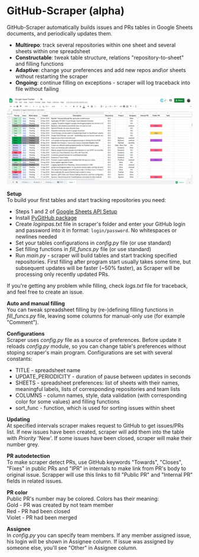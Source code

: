# GitHub-Scraper (alpha)

GitHub-Scraper automatically builds issues and PRs tables in Google Sheets documents, and periodically updates them.
* **Multirepo**: track several repositories within one sheet and several sheets within one spreadsheet
* **Constructable**: tweak table structure, relations "repository-to-sheet" and filling functions
* **Adaptive**: change your preferences and add new repos and\or sheets without restarting the scraper
* **Ongoing**: continue filling on exceptions - scraper will log traceback into file without failing

![image](https://github.com/IlyaFaer/GitHub-Scraper/blob/master/GitHubScraperPreview.png?raw=true)

**Setup**  
To build your first tables and start tracking repositories you need:
* Steps 1 and 2 of [Google Sheets API Setup](https://developers.google.com/sheets/api/quickstart/python)
* Install [PyGitHub package](https://pygithub.readthedocs.io/en/latest/introduction.html)
* Create *loginpas.txt* file in scraper's folder and enter your GitHub login and password into it in format: `login/password`. No whitespaces or newlines needed
* Set your tables configurations in *config.py* file (or use standard)
* Set filling functions in *fill_funcs.py* file (or use standard)
* Run *main.py* - scraper will build tables and start tracking specified repositories. First filling after program start usually takes some time, but subsequent updates will be faster (~50% faster), as Scraper will be processing only recently updated PRs.

If you're getting any problem while filling, check *logs.txt* file for traceback, and feel free to create an issue.

**Auto and manual filling**  
You can tweak spreadsheet filling by (re-)defining filling functions in *fill_funcs.py* file, leaving some columns for manual-only use (for example "Comment").

**Configurations**  
Scraper uses *config.py* file as a source of preferences. Before update it reloads *config.py* module, so you can change table's preferences without stoping scraper's main program. Configurations are set with several constants:
* TITLE - spreadsheet name
* UPDATE_PERIODICITY - duration of pause between updates in seconds
* SHEETS - spreadsheet preferences: list of sheets with their names, meaningful labels, lists of corresponding repositories and team lists
* COLUMNS - column names, style, data validation (with corresponding color for some values) and filling functions
* sort_func - function, which is used for sorting issues within sheet  

**Updating**  
At specified intervals scraper makes request to GitHub to get issues/PRs list. If new issues have been created, scraper will add them into the table with *Priority* 'New'. If some issues have been closed, scraper will make their number grey.  

**PR autodetection**  
To make scraper detect PRs, use GitHub keywords "Towards", "Closes", "Fixes" in public PRs and "IPR" in internals to make link from PR's body to original issue. Scrapper will use this links to fill "Public PR" and "Internal PR" fields in related issues.  

**PR color**  
Public PR's number may be colored. Colors has their meaning:  
Gold - PR was created by not team member  
Red - PR had been closed  
Violet - PR had been merged  

**Assignee**  
In *config.py* you can specify team members. If any member assigned issue, his login will be shown in Assignee column. If issue was assigned by someone else, you'll see "Other" in Assignee column.
